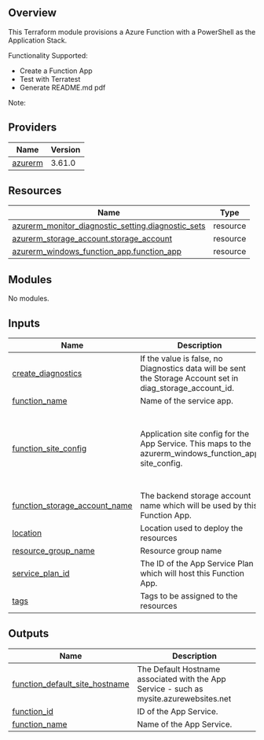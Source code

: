 ## Overview
This Terraform module provisions a Azure Function with a PowerShell as the Application Stack.

Functionality Supported:
- Create a Function App
- Test with Terratest
- Generate README.md pdf

Note: 

<!-- BEGINNING OF PRE-COMMIT-TERRAFORM DOCS HOOK -->

<!-- BEGIN_TF_DOCS -->





## Providers

| Name | Version |
|------|---------|
| <a name="provider_azurerm"></a> [azurerm](#provider\_azurerm) | 3.61.0 |

## Resources

| Name | Type |
|------|------|
| [azurerm_monitor_diagnostic_setting.diagnostic_sets](https://registry.terraform.io/providers/hashicorp/azurerm/latest/docs/resources/monitor_diagnostic_setting) | resource |
| [azurerm_storage_account.storage_account](https://registry.terraform.io/providers/hashicorp/azurerm/latest/docs/resources/storage_account) | resource |
| [azurerm_windows_function_app.function_app](https://registry.terraform.io/providers/hashicorp/azurerm/latest/docs/resources/windows_function_app) | resource |

## Modules

No modules.

## Inputs

| Name | Description | Type | Default | Required |
|------|-------------|------|---------|:--------:|
| <a name="input_create_diagnostics"></a> [create\_diagnostics](#input\_create\_diagnostics) | If the value is false, no Diagnostics data will be sent the Storage Account set in diag\_storage\_account\_id. | `bool` | `true` | no |
| <a name="input_function_name"></a> [function\_name](#input\_function\_name) | Name of the service app. | `string` | n/a | yes |
| <a name="input_function_site_config"></a> [function\_site\_config](#input\_function\_site\_config) | Application site config for the App Service.  This maps to the azurerm\_windows\_function\_app site\_config. | <pre>object({<br>    always_on                              = bool,<br>    ftps_state                             = string,<br>    application_insights_connection_string = string,<br>    application_insights_key               = string<br>  })</pre> | <pre>{<br>  "always_on": false,<br>  "application_insights_connection_string": null,<br>  "application_insights_key": null,<br>  "ftps_state": "AllAllowed"<br>}</pre> | no |
| <a name="input_function_storage_account_name"></a> [function\_storage\_account\_name](#input\_function\_storage\_account\_name) | The backend storage account name which will be used by this Function App. | `string` | n/a | yes |
| <a name="input_location"></a> [location](#input\_location) | Location used to deploy the resources | `string` | n/a | yes |
| <a name="input_resource_group_name"></a> [resource\_group\_name](#input\_resource\_group\_name) | Resource group name | `string` | n/a | yes |
| <a name="input_service_plan_id"></a> [service\_plan\_id](#input\_service\_plan\_id) | The ID of the App Service Plan which will host this Function App. | `string` | n/a | yes |
| <a name="input_tags"></a> [tags](#input\_tags) | Tags to be assigned to the resources | `map(string)` | `{}` | no |

## Outputs

| Name | Description |
|------|-------------|
| <a name="output_function_default_site_hostname"></a> [function\_default\_site\_hostname](#output\_function\_default\_site\_hostname) | The Default Hostname associated with the App Service - such as mysite.azurewebsites.net |
| <a name="output_function_id"></a> [function\_id](#output\_function\_id) | ID of the App Service. |
| <a name="output_function_name"></a> [function\_name](#output\_function\_name) | Name of the App Service. |
<!-- END_TF_DOCS -->    

<!-- END OF PRE-COMMIT-TERRAFORM DOCS HOOK -->